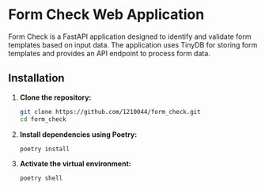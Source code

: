  # Form Check Web Application

Form Check is a FastAPI application designed to identify and validate form templates based on input data. 
The application uses TinyDB for storing form templates and provides an API endpoint to process form data.

## Installation

1. **Clone the repository:**
    ```sh
    git clone https://github.com/1210044/form_check.git
    cd form_check
    ```

2. **Install dependencies using Poetry:**
    ```sh
    poetry install
    ```

3. **Activate the virtual environment:**
    ```sh
    poetry shell
    ```